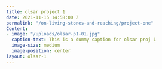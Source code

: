 ```yaml
---
title: olsar project 1
date: 2021-11-15 14:58:00 Z
permalink: "/on-living-stones-and-reaching/project-one"
Content:
- image: "/uploads/olsar-p1-01.jpg"
  caption-text: This is a dummy caption for olsar proj 1
  image-size: medium
  image-position: center
layout: olsar-1
---
```


